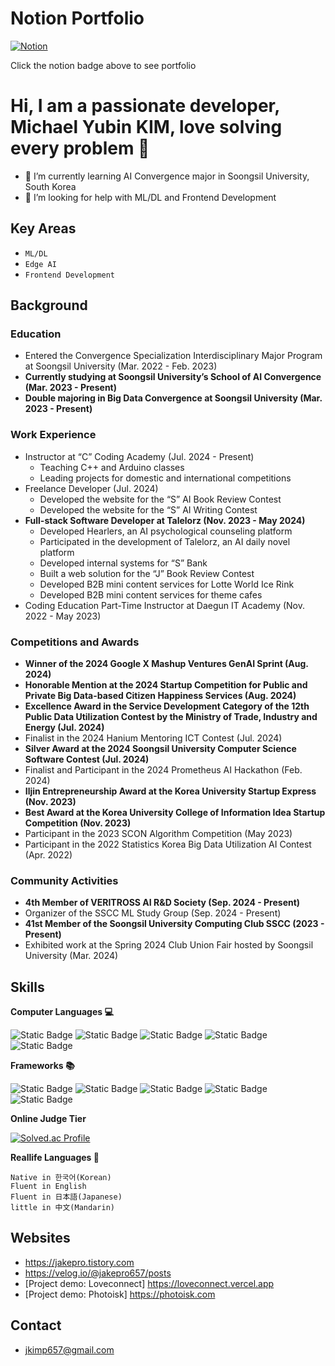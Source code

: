 # Notion Portfolio
[![Notion](https://img.shields.io/badge/Notion-%23000000.svg?style=for-the-badge&logo=notion&logoColor=white)](https://golden-bladder-353.notion.site/b12ae90898f44eaea9899036dabd0e04?pvs=4)

Click the notion badge above to see portfolio

# Hi, I am a passionate developer, Michael Yubin KIM, love solving every problem 👋
- 🌱 I’m currently learning AI Convergence major in Soongsil University, South Korea
- 🤔 I’m looking for help with ML/DL and Frontend Development

## Key Areas

- `ML/DL`
- `Edge AI`
- `Frontend Development`

## Background

### Education

- Entered the Convergence Specialization Interdisciplinary Major Program at Soongsil University (Mar. 2022 - Feb. 2023)
- **Currently studying at Soongsil University’s School of AI Convergence (Mar. 2023 - Present)**
- **Double majoring in Big Data Convergence at Soongsil University (Mar. 2023 - Present)**

### Work Experience

- Instructor at “C” Coding Academy (Jul. 2024 - Present)
    - Teaching C++ and Arduino classes
    - Leading projects for domestic and international competitions
- Freelance Developer (Jul. 2024)
    - Developed the website for the “S” AI Book Review Contest
    - Developed the website for the “S” AI Writing Contest
- **Full-stack Software Developer at Talelorz (Nov. 2023 - May 2024)**
    - Developed Hearlers, an AI psychological counseling platform
    - Participated in the development of Talelorz, an AI daily novel platform
    - Developed internal systems for “S” Bank
    - Built a web solution for the “J” Book Review Contest
    - Developed B2B mini content services for Lotte World Ice Rink
    - Developed B2B mini content services for theme cafes
- Coding Education Part-Time Instructor at Daegun IT Academy (Nov. 2022 - May 2023)

### Competitions and Awards

- **Winner of the 2024 Google X Mashup Ventures GenAI Sprint (Aug. 2024)**
- **Honorable Mention at the 2024 Startup Competition for Public and Private Big Data-based Citizen Happiness Services (Aug. 2024)**
- **Excellence Award in the Service Development Category of the 12th Public Data Utilization Contest by the Ministry of Trade, Industry and Energy (Jul. 2024)**
- Finalist in the 2024 Hanium Mentoring ICT Contest (Jul. 2024)
- **Silver Award at the 2024 Soongsil University Computer Science Software Contest (Jul. 2024)**
- Finalist and Participant in the 2024 Prometheus AI Hackathon (Feb. 2024)
- **Iljin Entrepreneurship Award at the Korea University Startup Express (Nov. 2023)**
- **Best Award at the Korea University College of Information Idea Startup Competition (Nov. 2023)**
- Participant in the 2023 SCON Algorithm Competition (May 2023)
- Participant in the 2022 Statistics Korea Big Data Utilization AI Contest (Apr. 2022)

### Community Activities

- **4th Member of VERITROSS AI R&D Society (Sep. 2024 - Present)**
- Organizer of the SSCC ML Study Group (Sep. 2024 - Present)
- **41st Member of the Soongsil University Computing Club SSCC (2023 - Present)**
- Exhibited work at the Spring 2024 Club Union Fair hosted by Soongsil University (Mar. 2024)

## Skills
**Computer Languages 💻**  
  
![Static Badge](https://img.shields.io/badge/html-E34F26?style=for-the-badge&logo=HTML5&logoColor=FFFFFF)
![Static Badge](https://img.shields.io/badge/CSS-%231572B6?style=for-the-badge&logo=CSS3&logoColor=FFFFFF)
![Static Badge](https://img.shields.io/badge/javascript-%23F7DF1E?style=for-the-badge&logo=javascript&logoColor=FFFFFF)
![Static Badge](https://img.shields.io/badge/typescript-%233178C6?style=for-the-badge&logo=typescript&logoColor=FFFFFF)
![Static Badge](https://img.shields.io/badge/python-%233776AB?style=for-the-badge&logo=python&logoColor=FFFFFF)

**Frameworks 📚**  
  
![Static Badge](https://img.shields.io/badge/next.js-000000?style=for-the-badge&logo=next.js)
![Static Badge](https://img.shields.io/badge/node.js-339933?style=for-the-badge&logo=node.js&logoColor=FFFFFF)
![Static Badge](https://img.shields.io/badge/express-000000?style=for-the-badge&logo=express&logoColor=FFFFFF)
![Static Badge](https://img.shields.io/badge/pytorch-%23EE4C2C?style=for-the-badge&logo=pytorch&logoColor=FFFFFF)
![Static Badge](https://img.shields.io/badge/tensorflow-%23FF6F00?style=for-the-badge&logo=tensorflow&logoColor=FFFFFF)

**Online Judge Tier**

[![Solved.ac Profile](http://mazassumnida.wtf/api/v2/generate_badge?boj=jakepro657)](https://solved.ac/jakepro657/)

**Reallife Languages 💬**
```
Native in 한국어(Korean)
Fluent in English
Fluent in 日本語(Japanese)
little in 中文(Mandarin)
```

## Websites
- https://jakepro.tistory.com
- https://velog.io/@jakepro657/posts
- [Project demo: Loveconnect] https://loveconnect.vercel.app
- [Project demo: Photoisk] https://photoisk.com

## Contact
- jkimp657@gmail.com

